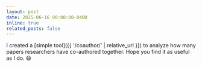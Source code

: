 ```yaml
---
layout: post
date: 2025-06-16 00:00:00-0400
inline: true
related_posts: false
---
```

I created a [simple tool]({{ '/coauthor/' | relative_url }}) to analyze how many papers researchers have co-authored together. Hope you find it as useful as I do. :smile: